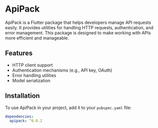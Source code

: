 # ApiPack

ApiPack is a Flutter package that helps developers manage API requests easily. It provides utilities for handling HTTP requests, authentication, and error management. This package is designed to make working with APIs more efficient and manageable.

## Features

- HTTP client support
- Authentication mechanisms (e.g., API key, OAuth)
- Error handling utilities
- Model serialization

## Installation

To use ApiPack in your project, add it to your `pubspec.yaml` file:

```yaml
dependencies:
  apipack: ^0.0.2
